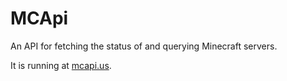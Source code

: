 MCApi
=====

An API for fetching the status of and querying Minecraft servers.

It is running at [mcapi.us](https://mcapi.us). 
